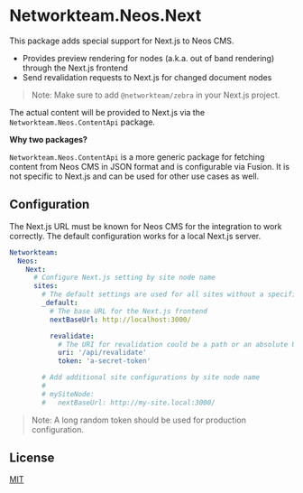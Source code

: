 # Networkteam.Neos.Next

This package adds special support for Next.js to Neos CMS.

* Provides preview rendering for nodes (a.k.a. out of band rendering) through the Next.js frontend
* Send revalidation requests to Next.js for changed document nodes

> Note: Make sure to add `@networkteam/zebra` in your Next.js project.

The actual content will be provided to Next.js via the `Networkteam.Neos.ContentApi` package.

**Why two packages?**

`Networkteam.Neos.ContentApi` is a more generic package for fetching content from Neos CMS in JSON format and is
configurable via Fusion. It is not specific to Next.js and can be used for other use cases as well.

## Configuration

The Next.js URL must be known for Neos CMS for the integration to work correctly.
The default configuration works for a local Next.js server.

```yaml
Networkteam:
  Neos:
    Next:
      # Configure Next.js setting by site node name
      sites:
        # The default settings are used for all sites without a specific configuration
        _default:
          # The base URL for the Next.js frontend
          nextBaseUrl: http://localhost:3000/

          revalidate:
            # The URI for revalidation could be a path or an absolute URL
            uri: '/api/revalidate'
            token: 'a-secret-token'

        # Add additional site configurations by site node name
        #
        # mySiteNode:
        #   nextBaseUrl: http://my-site.local:3000/
```

> Note: A long random token should be used for production configuration.

## License

[MIT](./LICENSE.md)
